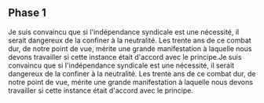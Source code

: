 ## Phase 1

Je suis convaincu que si l'indépendance syndicale est une nécessité, il serait dangereux de la confiner à la neutralité. Les trente ans de ce combat dur, de notre point de vue, mérite une grande manifestation à laquelle nous devons travailler si cette instance était d'accord avec le principe.Je suis convaincu que si l'indépendance syndicale est une nécessité, il serait dangereux de la confiner à la neutralité. Les trente ans de ce combat dur, de notre point de vue, mérite une grande manifestation à laquelle nous devons travailler si cette instance était d'accord avec le principe.

